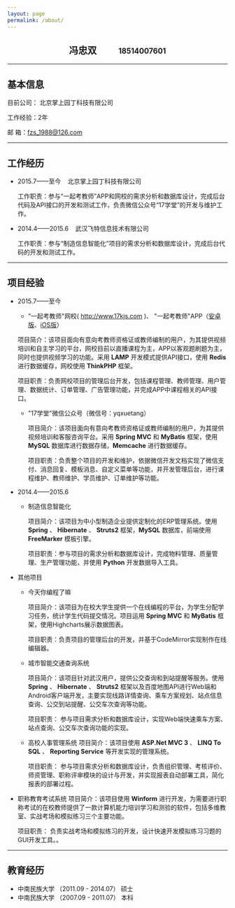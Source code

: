 ```yaml
---
layout: page
permalink: /about/
---
```

<h2 style="text-align:center;"><span>冯忠双</span><span style="display: inline-block; padding-left: 50px; font-size: 0.8em">18514007601</span></h2>

---

## 基本信息
目前公司： 北京掌上园丁科技有限公司

工作经验：2年

邮   箱：fzs_1988@126.com

---

## 工作经历
* 2015.7——至今    &nbsp;&nbsp;  北京掌上园丁科技有限公司

  工作职责：参与“一起考教师”APP和网校的需求分析和数据库设计，完成后台代码及API接口的开发和测试工作，负责微信公众号“17学堂”的开发与维护工作。

* 2014.4——2015.6 &nbsp;&nbsp;  武汉飞特信息技术有限公司

  工作职责：参与“制造信息智能化”项目的需求分析和数据库设计，完成后台代码的开发和测试工作。

---

## 项目经验
* 2015.7——至今
  *  "一起考教师"网校( http://www.17kjs.com )、 "一起考教师"APP（[安卓版](http://android.myapp.com/myapp/detail.htm?apkName=com.tsingzone.questionbank)、[iOS版](https://itunes.apple.com/cn/app/yi-qi-kao-jiao-shi/id991016529?mt=8)）

    项目简介：该项目面向有意向考教师资格证或教师编制的用户，为其提供视频培训和自主学习的平台，网校目前以直播课程为主，APP以客观题刷题为主，同时也提供视频学习的功能。采用 **LAMP** 开发模式提供API接口，使用 **Redis** 进行数据缓存，网校使用 **ThinkPHP** 框架。

    项目职责：负责网校项目的管理后台开发，包括课程管理、教师管理、用户管理、数据统计、订单管理、广告管理功能，并完成APP中课程相关的API接口。

  * "17学堂"微信公众号（微信号：yqxuetang）

    项目简介：该项目面向有意向考教师资格证或教师编制的用户，为其提供视频培训和客服咨询平台。采用 **Spring MVC** 和 **MyBatis** 框架，使用 **MySQL** 数据库进行数据存储，**Memcache** 进行数据缓存。

    项目职责：负责整个项目的开发和维护，依据微信开发文档实现了微信支付、消息回复、模板消息、自定义菜单等功能，并开发管理后台，进行课程维护、教师维护、学员维护、订单维护等功能。

* 2014.4——2015.6

  * 制造信息智能化

    项目简介：该项目为中小型制造企业提供定制化的ERP管理系统。使用 **Spring** 、 **Hibernate** 、 **Struts2** 框架，**MySQL** 数据库，前端使用 **FreeMarker** 模板引擎。

    项目职责：参与项目的需求分析和数据库设计，完成物料管理、质量管理、生产管理功能，并使用 **Python** 开发数据导入工具。

* 其他项目
  * 今天你编程了嘛

    项目简介：该项目为在校大学生提供一个在线编程的平台，为学生分配学习任务，统计学生代码提交情况。项目运用 **Spring MVC** 和 **MyBatis** 框架，使用Highcharts展示数据图表。

    项目职责：负责项目的管理后台的开发，并基于CodeMirror实现制作在线编辑器。

  * 城市智能交通查询系统

    项目简介：该项目针对武汉用户，提供公交查询和到站提醒等服务。使用 **Spring** 、 **Hibernate** 、 **Struts2** 框架以及百度地图API进行Web端和Android客户端开发，主要实现线路详情查询、乘车方案规划、站点信息查询、公交到站提醒、公交车次查询等功能。

    项目职责： 参与项目需求分析和数据库设计，实现Web端快速乘车方案、站点查询、公交车次查询功能的实现。

  * 高校人事管理系统
    项目简介：该项目使用 **ASP.Net MVC 3** 、 **LINQ To SQL** 、 **Reporting Service** 等开发实现的管理系统。

    项目职责： 参与项目需求分析和数据库设计，负责组织管理、考核评价、师资管理、职称评审模块的设计与开发，并实现报表自动部署工具，简化报表的部署过程。

 * 职称教育考试系统
    项目简介：该项目使用 **Winform** 进行开发，为需要进行职称考试的在校教师提供了一款计算机能力培训学习和测验的软件，包括多维教室、实战考场和模拟练习三个主要功能。

    项目职责： 负责实战考场和模拟练习的开发，设计快速开发模拟练习习题的GUI开发工具。。

---

## 教育经历
* 中南民族大学 （2011.09 - 2014.07） 硕士
* 中南民族大学 （2007.09 - 2011.07） 本科
